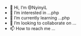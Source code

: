 - 👋 Hi, I’m @NyinyiL
- 👀 I’m interested in ...php
- 🌱 I’m currently learning ...php
- 💞️ I’m looking to collaborate on ...
- 📫 How to reach me ...

<!---
NyinyiL/NyinyiL is a ✨ special ✨ repository because its `README.md` (this file) appears on your GitHub profile.
You can click the Preview link to take a look at your changes.
--->

